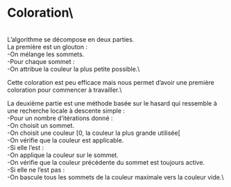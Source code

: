 # Coloration\
\
L’algorithme se décompose en deux parties.\
La première est un glouton :\
-On mélange les sommets.\
-Pour chaque sommet :\
	-On attribue la couleur la plus petite possible.\

Cette coloration est peu efficace mais nous permet d’avoir une première coloration pour commencer à travailler.\

La deuxième partie est une méthode basée sur le hasard qui ressemble à une recherche locale à descente simple :\
-Pour un nombre d’itérations donné :\
	-On choisit un sommet.\
	-On choisit une couleur [0, la couleur la plus grande utilisée[\
	-On vérifie que la couleur est applicable. \
	-Si elle l’est :\
		-On applique la couleur sur le sommet.\
		-On vérifie que la couleur précédente du sommet est toujours active.\
		-Si elle ne l’est pas :\
			-On bascule tous les sommets de la couleur maximale vers la couleur vide.\
